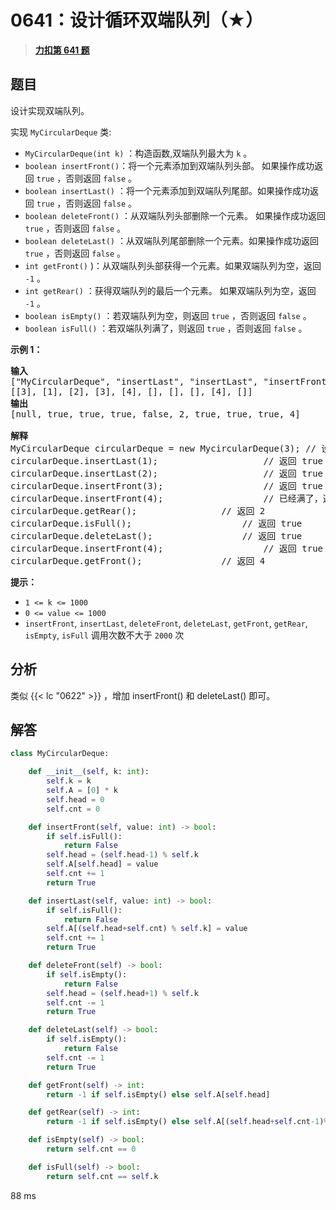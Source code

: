 # 0641：设计循环双端队列（★）


> <u>**[力扣第 641 题](https://leetcode.cn/problems/design-circular-deque/)**</u>

## 题目

<p>设计实现双端队列。</p>

<p>实现 <code>MyCircularDeque</code> 类:</p>

<ul>
<li><code>MyCircularDeque(int k)</code> ：构造函数,双端队列最大为 <code>k</code> 。</li>
<li><code>boolean insertFront()</code>：将一个元素添加到双端队列头部。 如果操作成功返回 <code>true</code> ，否则返回 <code>false</code> 。</li>
<li><code>boolean insertLast()</code> ：将一个元素添加到双端队列尾部。如果操作成功返回 <code>true</code> ，否则返回 <code>false</code> 。</li>
<li><code>boolean deleteFront()</code> ：从双端队列头部删除一个元素。 如果操作成功返回 <code>true</code> ，否则返回 <code>false</code> 。</li>
<li><code>boolean deleteLast()</code> ：从双端队列尾部删除一个元素。如果操作成功返回 <code>true</code> ，否则返回 <code>false</code> 。</li>
<li><code>int getFront()</code> )：从双端队列头部获得一个元素。如果双端队列为空，返回 <code>-1</code> 。</li>
<li><code>int getRear()</code> ：获得双端队列的最后一个元素。 如果双端队列为空，返回 <code>-1</code> 。</li>
<li><code>boolean isEmpty()</code> ：若双端队列为空，则返回 <code>true</code> ，否则返回 <code>false</code>  。</li>
<li><code>boolean isFull()</code> ：若双端队列满了，则返回 <code>true</code> ，否则返回 <code>false</code> 。</li>
</ul>



<p><strong>示例 1：</strong></p>

<pre>
<strong>输入</strong>
["MyCircularDeque", "insertLast", "insertLast", "insertFront", "insertFront", "getRear", "isFull", "deleteLast", "insertFront", "getFront"]
[[3], [1], [2], [3], [4], [], [], [], [4], []]
<strong>输出</strong>
[null, true, true, true, false, 2, true, true, true, 4]

<strong>解释</strong>
MyCircularDeque circularDeque = new MycircularDeque(3); // 设置容量大小为3
circularDeque.insertLast(1);			        // 返回 true
circularDeque.insertLast(2);			        // 返回 true
circularDeque.insertFront(3);			        // 返回 true
circularDeque.insertFront(4);			        // 已经满了，返回 false
circularDeque.getRear();  				// 返回 2
circularDeque.isFull();				        // 返回 true
circularDeque.deleteLast();			        // 返回 true
circularDeque.insertFront(4);			        // 返回 true
circularDeque.getFront();				// 返回 4
</pre>



<p><strong>提示：</strong></p>

<ul>
<li><code>1 &lt;= k &lt;= 1000</code></li>
<li><code>0 &lt;= value &lt;= 1000</code></li>
<li><code>insertFront</code>, <code>insertLast</code>, <code>deleteFront</code>, <code>deleteLast</code>, <code>getFront</code>, <code>getRear</code>, <code>isEmpty</code>, <code>isFull</code>  调用次数不大于 <code>2000</code> 次</li>
</ul>


## 分析

类似 {{< lc "0622" >}} ，增加 insertFront() 和 deleteLast() 即可。

## 解答

```python
class MyCircularDeque:

    def __init__(self, k: int):
        self.k = k
        self.A = [0] * k
        self.head = 0
        self.cnt = 0

    def insertFront(self, value: int) -> bool:
        if self.isFull():
            return False
        self.head = (self.head-1) % self.k
        self.A[self.head] = value
        self.cnt += 1
        return True

    def insertLast(self, value: int) -> bool:
        if self.isFull():
            return False
        self.A[(self.head+self.cnt) % self.k] = value
        self.cnt += 1
        return True

    def deleteFront(self) -> bool:
        if self.isEmpty():
            return False
        self.head = (self.head+1) % self.k
        self.cnt -= 1
        return True

    def deleteLast(self) -> bool:
        if self.isEmpty():
            return False
        self.cnt -= 1
        return True

    def getFront(self) -> int:
        return -1 if self.isEmpty() else self.A[self.head]

    def getRear(self) -> int:
        return -1 if self.isEmpty() else self.A[(self.head+self.cnt-1)%self.k]

    def isEmpty(self) -> bool:
        return self.cnt == 0

    def isFull(self) -> bool:
        return self.cnt == self.k
```

88 ms

